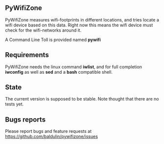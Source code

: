 ## PyWifiZone

PyWifiZone measures wifi-footprints in different locations, and tries locate a 
wifi device based on this data. Right now this means the wifi device must check
for the wifi-networks around it.

A Command Line Toll is provided named **pywifi**

## Requirements

PyWifiZone needs the linux command **iwlist**, and for full completion 
**iwconfig** as well as **sed** and a **bash** compatible shell.

## State

The current version is supposed to be stable. Note thought that there are no 
tests yet.

## Bugs reports

Please report bugs and feature requests at
https://github.com/baldulin/pywifizone/issues

